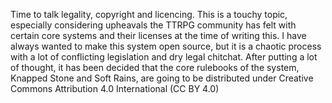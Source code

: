 Time to talk legality, copyright and licencing. This is a touchy topic, especially considering upheavals the TTRPG community has felt with certain core systems and their licenses at the time of writing this. I have always wanted to make this system open source, but it is a chaotic process with a lot of conflicting legislation and dry legal chitchat.
After putting a lot of thought, it has been decided that the core rulebooks of the system, Knapped Stone and Soft Rains, are going to be distributed under Creative Commons Attribution 4.0 International (CC BY 4.0)